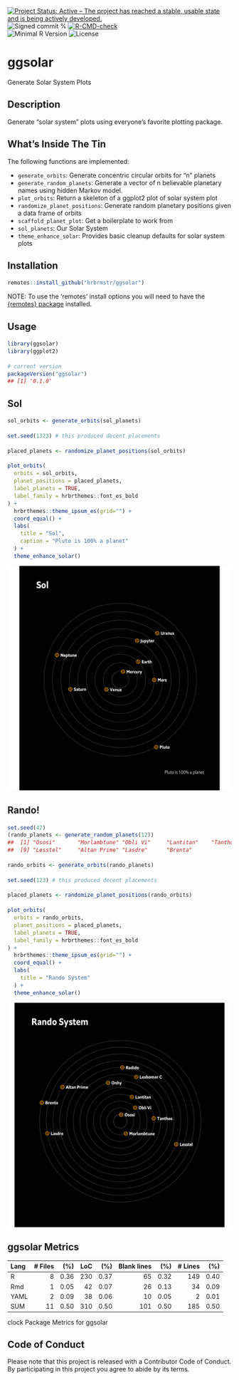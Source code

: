 
[![Project Status: Active – The project has reached a stable, usable
state and is being actively
developed.](https://www.repostatus.org/badges/latest/active.svg)](https://www.repostatus.org/#active)
![Signed commit
%](https://img.shields.io/badge/Signed_Commits-100%25-lightgrey.svg)
[![R-CMD-check](https://github.com/hrbrmstr/ggsolar/workflows/R-CMD-check/badge.svg)](https://github.com/hrbrmstr/ggsolar/actions?query=workflow%3AR-CMD-check)  
![Minimal R
Version](https://img.shields.io/badge/R%3E%3D-3.6.0-blue.svg)
![License](https://img.shields.io/badge/License-MIT-blue.svg)

# ggsolar

Generate Solar System Plots

## Description

Generate “solar system” plots using everyone’s favorite plotting
package.

## What’s Inside The Tin

The following functions are implemented:

- `generate_orbits`: Generate concentric circular orbits for “n” planets
- `generate_random_planets`: Generate a vector of n believable planetary
  names using hidden Markov model.
- `plot_orbits`: Return a skeleton of a ggplot2 plot of solar system
  plot
- `randomize_planet_positions`: Generate random planetary positions
  given a data frame of orbits
- `scaffold_planet_plot`: Get a boilerplate to work from
- `sol_planets`: Our Solar System
- `theme_enhance_solar`: Provides basic cleanup defaults for solar
  system plots

## Installation

``` r
remotes::install_github("hrbrmstr/ggsolar")
```

NOTE: To use the ‘remotes’ install options you will need to have the
[{remotes} package](https://github.com/r-lib/remotes) installed.

## Usage

``` r
library(ggsolar)
library(ggplot2)

# current version
packageVersion("ggsolar")
## [1] '0.1.0'
```

## Sol

``` r
sol_orbits <- generate_orbits(sol_planets)

set.seed(1323) # this produced decent placements

placed_planets <- randomize_planet_positions(sol_orbits)

plot_orbits(
  orbits = sol_orbits, 
  planet_positions = placed_planets,
  label_planets = TRUE,
  label_family = hrbrthemes::font_es_bold
) +
  hrbrthemes::theme_ipsum_es(grid="") +
  coord_equal() +
  labs(
    title = "Sol",
    caption = "Pluto is 100% a planet"
  ) +
  theme_enhance_solar()
```

<img src="man/figures/README-sol-1.png" width="576" />

## Rando!

``` r
set.seed(42)
(rando_planets <- generate_random_planets(12))
##  [1] "Ososi"       "Morlambtune" "Obli Vi"     "Lantitan"    "Tanthos"     "Onhy"        "Lesbomor C"  "Radido"     
##  [9] "Lesstel"     "Altan Prime" "Lasdre"      "Brenta"

rando_orbits <- generate_orbits(rando_planets)

set.seed(123) # this produced decent placements

placed_planets <- randomize_planet_positions(rando_orbits)

plot_orbits(
  orbits = rando_orbits, 
  planet_positions = placed_planets,
  label_planets = TRUE,
  label_family = hrbrthemes::font_es_bold
) +
  hrbrthemes::theme_ipsum_es(grid="") +
  coord_equal() +
  labs(
    title = "Rando System"
  ) +
  theme_enhance_solar()
```

<img src="man/figures/README-rando-1.png" width="576" />

## ggsolar Metrics

| Lang | \# Files |  (%) | LoC |  (%) | Blank lines |  (%) | \# Lines |  (%) |
|:-----|---------:|-----:|----:|-----:|------------:|-----:|---------:|-----:|
| R    |        8 | 0.36 | 230 | 0.37 |          65 | 0.32 |      149 | 0.40 |
| Rmd  |        1 | 0.05 |  42 | 0.07 |          26 | 0.13 |       34 | 0.09 |
| YAML |        2 | 0.09 |  38 | 0.06 |          10 | 0.05 |        2 | 0.01 |
| SUM  |       11 | 0.50 | 310 | 0.50 |         101 | 0.50 |      185 | 0.50 |

clock Package Metrics for ggsolar

## Code of Conduct

Please note that this project is released with a Contributor Code of
Conduct. By participating in this project you agree to abide by its
terms.
